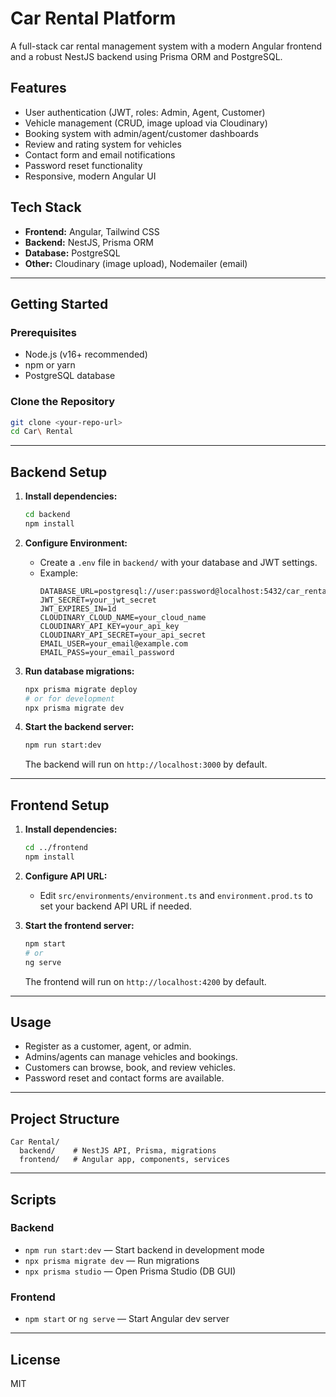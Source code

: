 # Car Rental Platform

A full-stack car rental management system with a modern Angular frontend and a robust NestJS backend using Prisma ORM and PostgreSQL.

## Features

- User authentication (JWT, roles: Admin, Agent, Customer)
- Vehicle management (CRUD, image upload via Cloudinary)
- Booking system with admin/agent/customer dashboards
- Review and rating system for vehicles
- Contact form and email notifications
- Password reset functionality
- Responsive, modern Angular UI

## Tech Stack

- **Frontend:** Angular, Tailwind CSS
- **Backend:** NestJS, Prisma ORM
- **Database:** PostgreSQL
- **Other:** Cloudinary (image upload), Nodemailer (email)

---

## Getting Started

### Prerequisites
- Node.js (v16+ recommended)
- npm or yarn
- PostgreSQL database

### Clone the Repository
```bash
git clone <your-repo-url>
cd Car\ Rental
```

---

## Backend Setup

1. **Install dependencies:**
   ```bash
   cd backend
   npm install
   ```

2. **Configure Environment:**
   - Create a `.env` file in `backend/` with your database and JWT settings.
   - Example:
     ```env
     DATABASE_URL=postgresql://user:password@localhost:5432/car_rental
     JWT_SECRET=your_jwt_secret
     JWT_EXPIRES_IN=1d
     CLOUDINARY_CLOUD_NAME=your_cloud_name
     CLOUDINARY_API_KEY=your_api_key
     CLOUDINARY_API_SECRET=your_api_secret
     EMAIL_USER=your_email@example.com
     EMAIL_PASS=your_email_password
     ```

3. **Run database migrations:**
   ```bash
   npx prisma migrate deploy
   # or for development
   npx prisma migrate dev
   ```

4. **Start the backend server:**
   ```bash
   npm run start:dev
   ```
   The backend will run on `http://localhost:3000` by default.

---

## Frontend Setup

1. **Install dependencies:**
   ```bash
   cd ../frontend
   npm install
   ```

2. **Configure API URL:**
   - Edit `src/environments/environment.ts` and `environment.prod.ts` to set your backend API URL if needed.

3. **Start the frontend server:**
   ```bash
   npm start
   # or
   ng serve
   ```
   The frontend will run on `http://localhost:4200` by default.

---

## Usage

- Register as a customer, agent, or admin.
- Admins/agents can manage vehicles and bookings.
- Customers can browse, book, and review vehicles.
- Password reset and contact forms are available.

---

## Project Structure

```
Car Rental/
  backend/    # NestJS API, Prisma, migrations
  frontend/   # Angular app, components, services
```

---

## Scripts

### Backend
- `npm run start:dev` — Start backend in development mode
- `npx prisma migrate dev` — Run migrations
- `npx prisma studio` — Open Prisma Studio (DB GUI)

### Frontend
- `npm start` or `ng serve` — Start Angular dev server

---

## License

MIT 